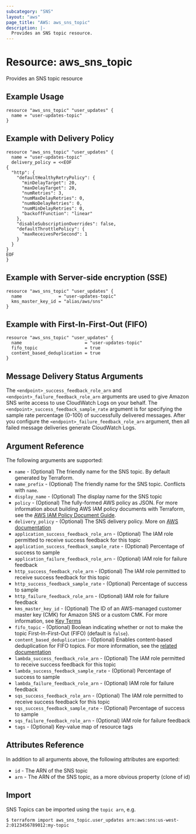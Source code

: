 ```yaml
---
subcategory: "SNS"
layout: "aws"
page_title: "AWS: aws_sns_topic"
description: |-
  Provides an SNS topic resource.
---
```


# Resource: aws_sns_topic

Provides an SNS topic resource

## Example Usage

```hcl
resource "aws_sns_topic" "user_updates" {
  name = "user-updates-topic"
}
```

## Example with Delivery Policy

```hcl
resource "aws_sns_topic" "user_updates" {
  name = "user-updates-topic"
  delivery_policy = <<EOF
{
  "http": {
    "defaultHealthyRetryPolicy": {
      "minDelayTarget": 20,
      "maxDelayTarget": 20,
      "numRetries": 3,
      "numMaxDelayRetries": 0,
      "numNoDelayRetries": 0,
      "numMinDelayRetries": 0,
      "backoffFunction": "linear"
    },
    "disableSubscriptionOverrides": false,
    "defaultThrottlePolicy": {
      "maxReceivesPerSecond": 1
    }
  }
}
EOF
}
```

## Example with Server-side encryption (SSE)

```hcl
resource "aws_sns_topic" "user_updates" {
  name              = "user-updates-topic"
  kms_master_key_id = "alias/aws/sns"
}
```

## Example with First-In-First-Out (FIFO)

```hcl
resource "aws_sns_topic" "user_updates" {
  name                        = "user-updates-topic"
  fifo_topic                  = true
  content_based_deduplication = true
}
```

## Message Delivery Status Arguments

The `<endpoint>_success_feedback_role_arn` and `<endpoint>_failure_feedback_role_arn` arguments are used to give Amazon SNS write access to use CloudWatch Logs on your behalf. The `<endpoint>_success_feedback_sample_rate` argument is for specifying the sample rate percentage (0-100) of successfully delivered messages. After you configure the `<endpoint>_failure_feedback_role_arn` argument, then all failed message deliveries generate CloudWatch Logs.

## Argument Reference

The following arguments are supported:

- `name` - (Optional) The friendly name for the SNS topic. By default generated by Terraform.
- `name_prefix` - (Optional) The friendly name for the SNS topic. Conflicts with `name`.
- `display_name` - (Optional) The display name for the SNS topic
- `policy` - (Optional) The fully-formed AWS policy as JSON. For more information about building AWS IAM policy documents with Terraform, see the [AWS IAM Policy Document Guide](https://learn.hashicorp.com/terraform/aws/iam-policy).
- `delivery_policy` - (Optional) The SNS delivery policy. More on [AWS documentation](https://docs.aws.amazon.com/sns/latest/dg/DeliveryPolicies.html)
- `application_success_feedback_role_arn` - (Optional) The IAM role permitted to receive success feedback for this topic
- `application_success_feedback_sample_rate` - (Optional) Percentage of success to sample
- `application_failure_feedback_role_arn` - (Optional) IAM role for failure feedback
- `http_success_feedback_role_arn` - (Optional) The IAM role permitted to receive success feedback for this topic
- `http_success_feedback_sample_rate` - (Optional) Percentage of success to sample
- `http_failure_feedback_role_arn` - (Optional) IAM role for failure feedback
- `kms_master_key_id` - (Optional) The ID of an AWS-managed customer master key (CMK) for Amazon SNS or a custom CMK. For more information, see [Key Terms](https://docs.aws.amazon.com/sns/latest/dg/sns-server-side-encryption.html#sse-key-terms)
- `fifo_topic` - (Optional) Boolean indicating whether or not to make the topic First-In-First-Out (FIFO) (default is `false`).
- `content_based_deduplication` - (Optional) Enables content-based deduplication for FIFO topics. For more information, see the [related documentation](https://docs.aws.amazon.com/sns/latest/dg/fifo-message-dedup.html)
- `lambda_success_feedback_role_arn` - (Optional) The IAM role permitted to receive success feedback for this topic
- `lambda_success_feedback_sample_rate` - (Optional) Percentage of success to sample
- `lambda_failure_feedback_role_arn` - (Optional) IAM role for failure feedback
- `sqs_success_feedback_role_arn` - (Optional) The IAM role permitted to receive success feedback for this topic
- `sqs_success_feedback_sample_rate` - (Optional) Percentage of success to sample
- `sqs_failure_feedback_role_arn` - (Optional) IAM role for failure feedback
- `tags` - (Optional) Key-value map of resource tags

## Attributes Reference

In addition to all arguments above, the following attributes are exported:

- `id` - The ARN of the SNS topic
- `arn` - The ARN of the SNS topic, as a more obvious property (clone of id)

## Import

SNS Topics can be imported using the `topic arn`, e.g.

```
$ terraform import aws_sns_topic.user_updates arn:aws:sns:us-west-2:0123456789012:my-topic
```
